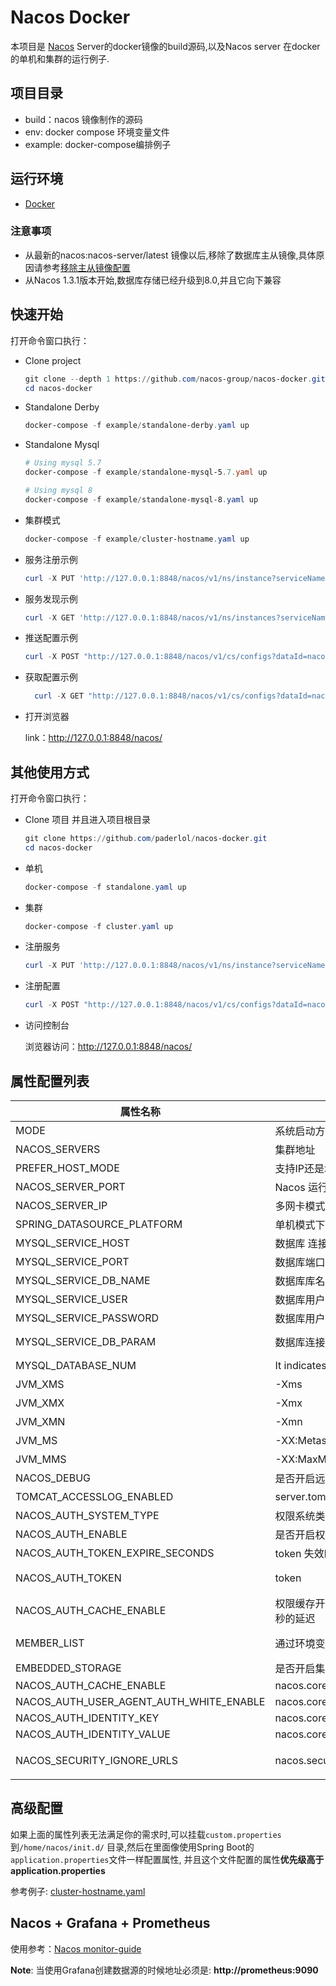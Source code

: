 # Nacos Docker

本项目是 [Nacos](https://github.com/alibaba/nacos) Server的docker镜像的build源码,以及Nacos server 在docker的单机和集群的运行例子.



## 项目目录

* build：nacos 镜像制作的源码
* env: docker compose 环境变量文件
* example: docker-compose编排例子



## 运行环境

* [Docker](https://www.docker.com/)

  

### 注意事项

* 从最新的nacos:nacos-server/latest 镜像以后,移除了数据库主从镜像,具体原因请参考[移除主从镜像配置](https://github.com/nacos-group/nacos-docker/wiki/%E7%A7%BB%E9%99%A4%E6%95%B0%E6%8D%AE%E5%BA%93%E4%B8%BB%E4%BB%8E%E9%95%9C%E5%83%8F%E9%85%8D%E7%BD%AE)
* 从Nacos 1.3.1版本开始,数据库存储已经升级到8.0,并且它向下兼容




## 快速开始

打开命令窗口执行：

* Clone project

  ```powershell
  git clone --depth 1 https://github.com/nacos-group/nacos-docker.git
  cd nacos-docker
  ```


* Standalone Derby

  ```powershell
  docker-compose -f example/standalone-derby.yaml up
  ```

* Standalone Mysql

  ```powershell
  # Using mysql 5.7
  docker-compose -f example/standalone-mysql-5.7.yaml up
  
  # Using mysql 8
  docker-compose -f example/standalone-mysql-8.yaml up
  ```

* 集群模式

  ```powershell
  docker-compose -f example/cluster-hostname.yaml up 
  ```


* 服务注册示例

  ```powershell
  curl -X PUT 'http://127.0.0.1:8848/nacos/v1/ns/instance?serviceName=nacos.naming.serviceName&ip=20.18.7.10&port=8080'
  ```

* 服务发现示例

  ```powershell
  curl -X GET 'http://127.0.0.1:8848/nacos/v1/ns/instances?serviceName=nacos.naming.serviceName'
  ```

* 推送配置示例

  ```powershell
  curl -X POST "http://127.0.0.1:8848/nacos/v1/cs/configs?dataId=nacos.cfg.dataId&group=test&content=helloWorld"
  ```

* 获取配置示例

  ```powershell
    curl -X GET "http://127.0.0.1:8848/nacos/v1/cs/configs?dataId=nacos.cfg.dataId&group=test"
  ```

  

* 打开浏览器

  link：http://127.0.0.1:8848/nacos/

## 其他使用方式

打开命令窗口执行：

* Clone 项目 并且进入项目根目录

  ```powershell
  git clone https://github.com/paderlol/nacos-docker.git
  cd nacos-docker
  ```


* 单机

  ```powershell
  docker-compose -f standalone.yaml up
  ```

* 集群

  ```powershell
  docker-compose -f cluster.yaml up 
  ```


* 注册服务

  ```powershell
  curl -X PUT 'http://127.0.0.1:8848/nacos/v1/ns/instance?serviceName=nacos.naming.serviceName&ip=20.18.7.10&port=8080'
  ```

* 注册配置

  ```powershell
  curl -X POST "http://127.0.0.1:8848/nacos/v1/cs/configs?dataId=nacos.cfg.dataId&group=test&content=helloWorld"
  ```

* 访问控制台

  浏览器访问：http://127.0.0.1:8848/nacos/
  





## 属性配置列表



| 属性名称                          | 描述                                                         | 选项                              |
| --------------------------------- | ------------------------------------------------------------ | ----------------------------------- |
| MODE                              | 系统启动方式: 集群/单机                                      | cluster/standalone默认 **cluster**  |
| NACOS_SERVERS                     | 集群地址                                   | p1:port1空格ip2:port2 空格ip3:port3 |
| PREFER_HOST_MODE                  | 支持IP还是域名模式                                           | hostname/ip 默认 **ip**             |
| NACOS_SERVER_PORT                 | Nacos 运行端口                                               | 默认 **8848**                       |
| NACOS_SERVER_IP                   | 多网卡模式下可以指定IP                                       |                                     |
| SPRING_DATASOURCE_PLATFORM        | 单机模式下支持MYSQL数据库                        | mysql / 空 默认:空                 |
| MYSQL_SERVICE_HOST                | 数据库  连接地址                                                |                                     |
| MYSQL_SERVICE_PORT                | 数据库端口                                       | 默认 : **3306**                  |
| MYSQL_SERVICE_DB_NAME             | 数据库库名                                     |                                     |
| MYSQL_SERVICE_USER                | 数据库用户名                                  |                                     |
| MYSQL_SERVICE_PASSWORD            | 数据库用户密码                                    |                                     |
| MYSQL_SERVICE_DB_PARAM          | 数据库连接参数                                     | default : **characterEncoding=utf8&connectTimeout=1000&socketTimeout=3000&autoReconnect=true** |
| MYSQL_DATABASE_NUM                | It indicates the number of database                          | 默认 :**1**                    |
| JVM_XMS                           | -Xms                                                         | 默认 :1g                       |
| JVM_XMX                           | -Xmx                                                         | 默认 :1g                       |
| JVM_XMN                           | -Xmn                                                         | 默认 :512m                       |
| JVM_MS                            | -XX:MetaspaceSize                                            | 默认 :128m                     |
| JVM_MMS                           | -XX:MaxMetaspaceSize                                         | 默认 :320m                     |
| NACOS_DEBUG                       | 是否开启远程DEBUG                                 | y/n 默认 :n                      |
| TOMCAT_ACCESSLOG_ENABLED          | server.tomcat.accesslog.enabled                              | 默认 :false                      |
| NACOS_AUTH_SYSTEM_TYPE      |  权限系统类型选择,目前只支持nacos类型       | 默认 :nacos                          |
| NACOS_AUTH_ENABLE      |  是否开启权限系统       | 默认 :false                          |
| NACOS_AUTH_TOKEN_EXPIRE_SECONDS      |  token 失效时间        | 默认 :18000                          |
| NACOS_AUTH_TOKEN      |  token       | 默认 :SecretKey012345678901234567890123456789012345678901234567890123456789                          |
| NACOS_AUTH_CACHE_ENABLE      |  权限缓存开关 ,开启后权限缓存的更新默认有15秒的延迟      | 默认 : false                          |
| MEMBER_LIST | 通过环境变量的方式设置集群地址 | 例子:192.168.16.101:8847?raft_port=8807,192.168.16.101?raft_port=8808,192.168.16.101:8849?raft_port=8809 |
| EMBEDDED_STORAGE | 是否开启集群嵌入式存储模式 | `embedded`  默认 : none |
| NACOS_AUTH_CACHE_ENABLE      |    nacos.core.auth.caching.enabled      |  default : false                          |
| NACOS_AUTH_USER_AGENT_AUTH_WHITE_ENABLE      |    nacos.core.auth.enable.userAgentAuthWhite      |  default : false                          |
| NACOS_AUTH_IDENTITY_KEY      |    nacos.core.auth.server.identity.key      |  default : serverIdentity                          |
| NACOS_AUTH_IDENTITY_VALUE      |    nacos.core.auth.server.identity.value      |  default : security                          |
| NACOS_SECURITY_IGNORE_URLS      |    nacos.security.ignore.urls      |  default : `/,/error,/**/*.css,/**/*.js,/**/*.html,/**/*.map,/**/*.svg,/**/*.png,/**/*.ico,/console-fe/public/**,/v1/auth/**,/v1/console/health/**,/actuator/**,/v1/console/server/**`                          |





## 高级配置

如果上面的属性列表无法满足你的需求时,可以挂载`custom.properties`到`/home/nacos/init.d/` 目录,然后在里面像使用Spring Boot的`application.properties`文件一样配置属性, 并且这个文件配置的属性**优先级高于application.properties**

参考例子: [cluster-hostname.yaml](/example/cluster-hostname)





## Nacos + Grafana + Prometheus

使用参考：[Nacos monitor-guide](https://nacos.io/zh-cn/docs/monitor-guide.html)

**Note**:  当使用Grafana创建数据源的时候地址必须是: **http://prometheus:9090**